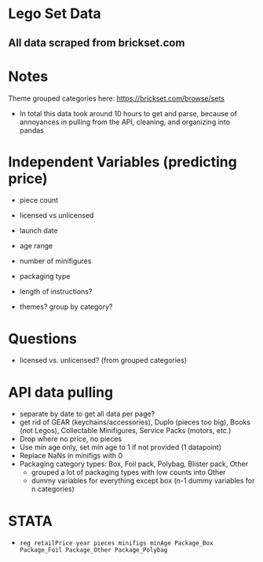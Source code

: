 # Lego Set Data
## All data scraped from brickset.com

# Notes
Theme grouped categories here: https://brickset.com/browse/sets
- In total this data took around 10 hours to get and parse, because of annoyances
in pulling from the API, cleaning, and organizing into pandas

# Independent Variables (predicting price)
- piece count
- licensed vs unlicensed
- launch date
- age range
- number of minifigures
- packaging type
- length of instructions?

- themes? group by category?

# Questions
- licensed vs. unlicensed? (from grouped categories)

# API data pulling
- separate by date to get all data per page?
- get rid of GEAR (keychains/accessories), Duplo (pieces too big), Books (not Legos), Collectable Minifigures, Service Packs (motors, etc.)
- Drop where no price, no pieces
- Use min age only, set min age to 1 if not provided (1 datapoint)
- Replace NaNs in minifigs with 0
- Packaging category types: Box, Foil pack, Polybag, Blister pack, Other
  - grouped a lot of packaging types with low counts into Other
  - dummy variables for everything except box (n-1 dummy variables for n categories)
  
# STATA
- `reg retailPrice year pieces minifigs minAge Package_Box Package_Foil Package_Other
                         Package_Polybag`